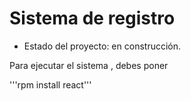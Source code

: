 <h1> Sistema de registro </h1>

- Estado del proyecto: en construcción.

Para ejecutar el sistema , debes poner

'''rpm install react'''
